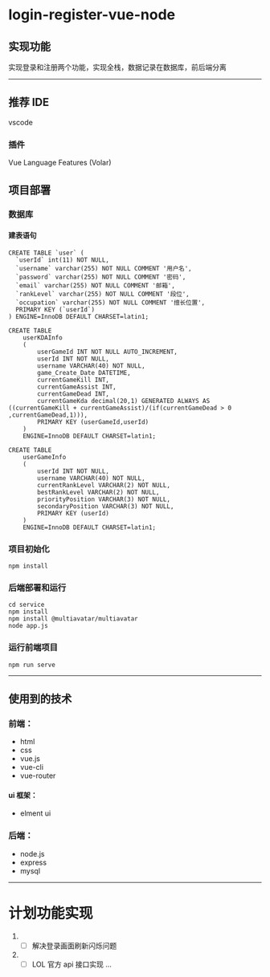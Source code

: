 # login-register-vue-node

## 实现功能

实现登录和注册两个功能，实现全栈，数据记录在数据库，前后端分离

---

## 推荐 IDE

vscode

### 插件

Vue Language Features (Volar)

## 项目部署

### 数据库

#### 建表语句

```
CREATE TABLE `user` (
  `userId` int(11) NOT NULL,
  `username` varchar(255) NOT NULL COMMENT '用户名',
  `password` varchar(255) NOT NULL COMMENT '密码',
  `email` varchar(255) NOT NULL COMMENT '邮箱',
  `rankLevel` varchar(255) NOT NULL COMMENT '段位',
  `occupation` varchar(255) NOT NULL COMMENT '擅长位置',
  PRIMARY KEY (`userId`)
) ENGINE=InnoDB DEFAULT CHARSET=latin1;
```

```
CREATE TABLE
    userKDAInfo
    (
        userGameId INT NOT NULL AUTO_INCREMENT,
        userId INT NOT NULL,
        username VARCHAR(40) NOT NULL,
        game_Create_Date DATETIME,
        currentGameKill INT,
        currentGameAssist INT,
        currentGameDead INT,
        currentGameKda decimal(20,1) GENERATED ALWAYS AS ((currentGameKill + currentGameAssist)/(if(currentGameDead > 0 ,currentGameDead,1))),
        PRIMARY KEY (userGameId,userId)
    )
    ENGINE=InnoDB DEFAULT CHARSET=latin1;
```

```
CREATE TABLE
    userGameInfo
    (
        userId INT NOT NULL,
        username VARCHAR(40) NOT NULL,
        currentRankLevel VARCHAR(2) NOT NULL,
        bestRankLevel VARCHAR(2) NOT NULL,
        priorityPosition VARCHAR(3) NOT NULL,
        secondaryPosition VARCHAR(3) NOT NULL,
        PRIMARY KEY (userId)
    )
    ENGINE=InnoDB DEFAULT CHARSET=latin1;
```

### 项目初始化

```
npm install
```

### 后端部署和运行

```
cd service
npm install
npm install @multiavatar/multiavatar
node app.js
```

### 运行前端项目

```
npm run serve
```

---

## 使用到的技术

### 前端：

- html
- css
- vue.js
- vue-cli
- vue-router

#### ui 框架：

- elment ui

### 后端：

- node.js
- express
- mysql

---

# 计划功能实现

1.  - [ ] 解决登录画面刷新闪烁问题
2.  - [ ] LOL 官方 api 接口实现
          ...
